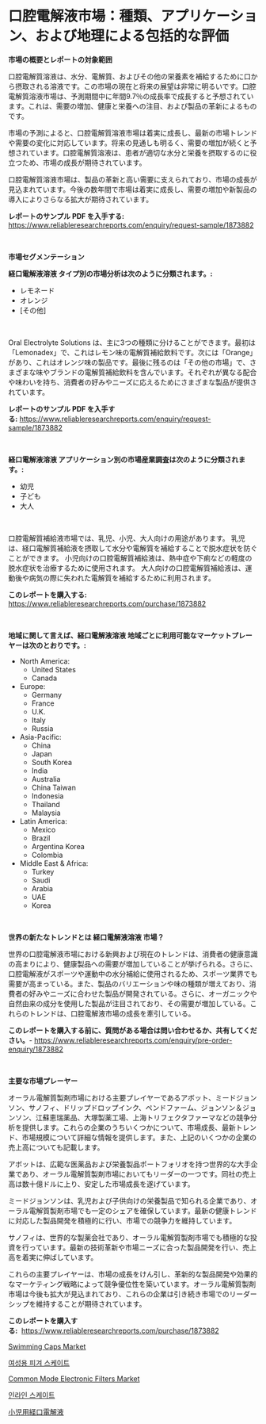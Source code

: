 <p><h1>口腔電解液市場：種類、アプリケーション、および地理による包括的な評価</h1></p><p><strong>市場の概要とレポートの対象範囲</strong></p>
<p><p>口腔電解質溶液は、水分、電解質、およびその他の栄養素を補給するために口から摂取される溶液です。この市場の現在と将来の展望は非常に明るいです。口腔電解質溶液市場は、予測期間中に年間9.7％の成長率で成長すると予想されています。これは、需要の増加、健康と栄養への注目、および製品の革新によるものです。</p><p>市場の予測によると、口腔電解質溶液市場は着実に成長し、最新の市場トレンドや需要の変化に対応しています。将来の見通しも明るく、需要の増加が続くと予想されています。口腔電解質溶液は、患者が適切な水分と栄養を摂取するのに役立つため、市場の成長が期待されています。</p><p>口腔電解質溶液市場は、製品の革新と高い需要に支えられており、市場の成長が見込まれています。今後の数年間で市場は着実に成長し、需要の増加や新製品の導入によりさらなる拡大が期待されています。</p></p>
<p><strong>レポートのサンプル PDF を入手する:</strong> <a href="https://www.reliableresearchreports.com/enquiry/request-sample/1873882">https://www.reliableresearchreports.com/enquiry/request-sample/1873882</a></p>
<p>&nbsp;</p>
<p><strong>市場セグメンテーション</strong></p>
<p><strong>経口電解液溶液 タイプ別の市場分析は次のように分類されます。:</strong></p>
<p><ul><li>レモネード</li><li>オレンジ</li><li>[その他]</li></ul></p>
<p>&nbsp;</p>
<p><p>Oral Electrolyte Solutions は、主に3つの種類に分けることができます。最初は「Lemonadex」で、これはレモン味の電解質補給飲料です。次には「Orange」があり、これはオレンジ味の製品です。最後に残るのは「その他の市場」で、さまざまな味やブランドの電解質補給飲料を含んでいます。それぞれが異なる配合や味わいを持ち、消費者の好みやニーズに応えるためにさまざまな製品が提供されています。</p></p>
<p><strong>レポートのサンプル PDF を入手する:</strong>&nbsp;<a href="https://www.reliableresearchreports.com/enquiry/request-sample/1873882">https://www.reliableresearchreports.com/enquiry/request-sample/1873882</a></p>
<p>&nbsp;</p>
<p><strong> 経口電解液溶液 アプリケーション別の市場産業調査は次のように分類されます。:</strong></p>
<p><ul><li>幼児</li><li>子ども</li><li>大人</li></ul></p>
<p>&nbsp;</p>
<p><p>口腔電解質補給液市場では、乳児、小児、大人向けの用途があります。 乳児は、経口電解質補給液を摂取して水分や電解質を補給することで脱水症状を防ぐことができます。 小児向けの口腔電解質補給液は、熱中症や下痢などの軽度の脱水症状を治療するために使用されます。 大人向けの口腔電解質補給液は、運動後や病気の際に失われた電解質を補給するために利用されます。</p></p>
<p><strong>このレポートを購入する:</strong>&nbsp; <a href="https://www.reliableresearchreports.com/purchase/1873882">https://www.reliableresearchreports.com/purchase/1873882</a></p>
<p>&nbsp;</p>
<p><strong>地域に関して言えば、経口電解液溶液 地域ごとに利用可能なマーケットプレーヤーは次のとおりです。:</strong></p>
<p><ul>
    <li>
        North America:
        <ul>
            <li>United States</li>
            <li>Canada</li>
        </ul>
    </li>
    <li>
        Europe:
        <ul>
            <li>Germany</li>
            <li>France</li>
            <li>U.K.</li>
            <li>Italy</li>
            <li>Russia</li>
        </ul>
    </li>
    <li>
        Asia-Pacific:
        <ul>
            <li>China</li>
            <li>Japan</li>
            <li>South Korea</li>
            <li>India</li>
            <li>Australia</li>
            <li>China Taiwan</li>
            <li>Indonesia</li>
            <li>Thailand</li>
            <li>Malaysia</li>
        </ul>
    </li>
    <li>
        Latin America:
        <ul>
            <li>Mexico</li>
            <li>Brazil</li>
            <li>Argentina Korea</li>
            <li>Colombia</li>
        </ul>
    </li>
    <li>
        Middle East & Africa:
        <ul>
            <li>Turkey</li>
            <li>Saudi</li>
            <li>Arabia</li>
            <li>UAE</li>
            <li>Korea</li>
        </ul>
    </li>
    </ul></p>
<p>&nbsp;</p>
<p><strong>世界の新たなトレンドとは 経口電解液溶液 市場？</strong></p>
<p><p>世界の口腔電解液市場における新興および現在のトレンドは、消費者の健康意識の高まりにより、健康製品への需要が増加していることが挙げられる。さらに、口腔電解液がスポーツや運動中の水分補給に使用されるため、スポーツ業界でも需要が高まっている。また、製品のバリエーションや味の種類が増えており、消費者の好みやニーズに合わせた製品が開発されている。さらに、オーガニックや自然由来の成分を使用した製品が注目されており、その需要が増加している。これらのトレンドは、口腔電解液市場の成長を牽引している。</p></p>
<p><strong>このレポートを購入する前に、質問がある場合は問い合わせるか、共有してください。</strong>- <a href="https://www.reliableresearchreports.com/enquiry/pre-order-enquiry/1873882">https://www.reliableresearchreports.com/enquiry/pre-order-enquiry/1873882</a></p>
<p>&nbsp;</p>
<p><strong>主要な市場プレーヤー</strong></p>
<p><p>オーラル電解質製剤市場における主要プレイヤーであるアボット、ミードジョンソン、サノフィ、ドリップドロップインク、ペンドファーム、ジョンソン＆ジョンソン、江蘇恵瑞薬品、大塚製薬工場、上海トリフェクタファーマなどの競争分析を提供します。これらの企業のうちいくつかについて、市場成長、最新トレンド、市場規模について詳細な情報を提供します。また、上記のいくつかの企業の売上高についても記載します。</p><p>アボットは、広範な医薬品および栄養製品ポートフォリオを持つ世界的な大手企業であり、オーラル電解質製剤市場においてもリーダーの一つです。同社の売上高は数十億ドルに上り、安定した市場成長を遂げています。</p><p>ミードジョンソンは、乳児および子供向けの栄養製品で知られる企業であり、オーラル電解質製剤市場でも一定のシェアを確保しています。最新の健康トレンドに対応した製品開発を積極的に行い、市場での競争力を維持しています。</p><p>サノフィは、世界的な製薬会社であり、オーラル電解質製剤市場でも積極的な投資を行っています。最新の技術革新や市場ニーズに合った製品開発を行い、売上高を着実に伸ばしています。</p><p>これらの主要プレイヤーは、市場の成長をけん引し、革新的な製品開発や効果的なマーケティング戦略によって競争優位性を築いています。オーラル電解質製剤市場は今後も拡大が見込まれており、これらの企業は引き続き市場でのリーダーシップを維持することが期待されています。</p></p>
<p><strong>このレポートを購入する:</strong>&nbsp;&nbsp;<a href="https://www.reliableresearchreports.com/purchase/1873882">https://www.reliableresearchreports.com/purchase/1873882</a></p>
<p><p><a href="https://github.com/Alonsoolds3wq1d81czn8rbol/Market-Research-Report-List-1/blob/main/swimming-caps-market.md">Swimming Caps Market</a></p><p><a href="https://github.com/crfsywufhm81415/Market-Research-Report-List-1/blob/main/48239812524.md">여성용 피겨 스케이트</a></p><p><a href="https://issuu.com/reportprime-2/docs/common-mode-electronic-filters-market-size-2030.pp">Common Mode Electronic Filters Market</a></p><p><a href="https://github.com/vs10l4sfg5c/Market-Research-Report-List-1/blob/main/62606652525.md">인라인 스케이트</a></p><p><a href="https://github.com/cnnriuez22368/Market-Research-Report-List-1/blob/main/33431532893.md">小児用経口電解液</a></p></p>